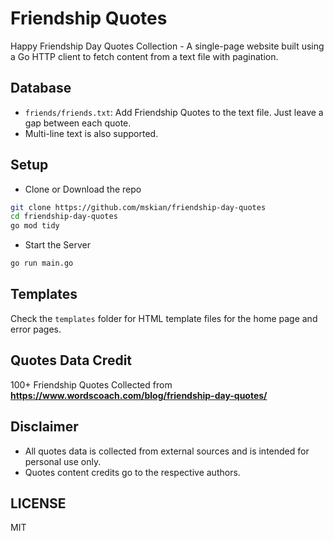 # Friendship Quotes

Happy Friendship Day Quotes Collection - A single-page website built using a Go HTTP client to fetch content from a text file with pagination.  

## Database

- `friends/friends.txt`: Add Friendship Quotes to the text file. Just leave a gap between each quote.
- Multi-line text is also supported.

## Setup

- Clone or Download the repo

```sh
git clone https://github.com/mskian/friendship-day-quotes
cd friendship-day-quotes
go mod tidy
```

- Start the Server

```sh
go run main.go
```

## Templates

Check the `templates` folder for HTML template files for the home page and error pages.  

## Quotes Data Credit

100+ Friendship Quotes Collected from **<https://www.wordscoach.com/blog/friendship-day-quotes/>**

## Disclaimer

- All quotes data is collected from external sources and is intended for personal use only.
- Quotes content credits go to the respective authors.

## LICENSE

MIT
